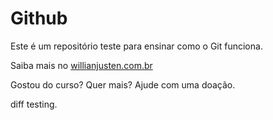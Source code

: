 # Github

Este é um repositório teste para ensinar como o Git funciona.

Saiba mais no [willianjusten.com.br](http://willianjusten.com.br)

Gostou do curso? Quer mais? Ajude com uma doação.

diff testing.
